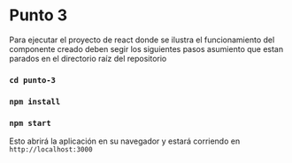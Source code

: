 # Punto 3

Para ejecutar el proyecto de react donde se ilustra el funcionamiento del componente creado deben segir los siguientes pasos asumiento que estan parados en el directorio raíz del repositorio

### `cd punto-3`
### `npm install`
### `npm start`

Esto abrirá la aplicación en su navegador y estará corriendo en `http://localhost:3000`
